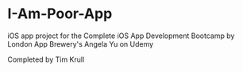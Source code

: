 # I-Am-Poor-App

iOS app project for the Complete iOS App Development Bootcamp by London App Brewery's Angela Yu on Udemy

Completed by Tim Krull
